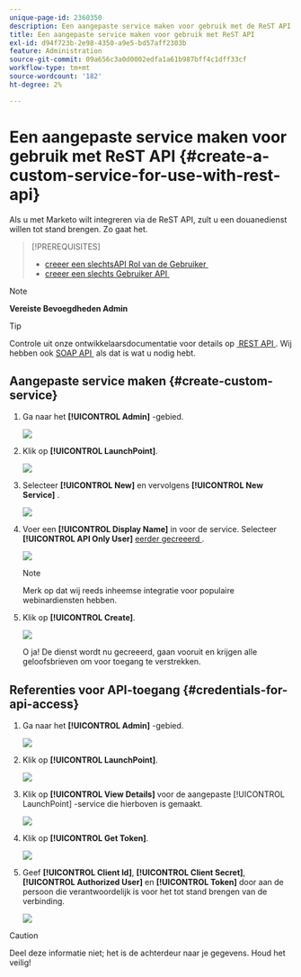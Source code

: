 ```yaml
---
unique-page-id: 2360350
description: Een aangepaste service maken voor gebruik met de ReST API - Marketo Docs - Productdocumentatie
title: Een aangepaste service maken voor gebruik met ReST API
exl-id: d94f723b-2e98-4350-a9e5-bd57aff2303b
feature: Administration
source-git-commit: 09a656c3a0d0002edfa1a61b987bff4c1dff33cf
workflow-type: tm+mt
source-wordcount: '182'
ht-degree: 2%

---
```


# Een aangepaste service maken voor gebruik met ReST API {#create-a-custom-service-for-use-with-rest-api}

Als u met Marketo wilt integreren via de ReST API, zult u een douanedienst willen tot stand brengen. Zo gaat het.

>[!PREREQUISITES]
>
>* [&#x200B; creeer een slechtsAPI Rol van de Gebruiker &#x200B;](/help/marketo/product-docs/administration/users-and-roles/create-an-api-only-user-role.md)
>* [&#x200B; creeer een slechts Gebruiker API &#x200B;](/help/marketo/product-docs/administration/users-and-roles/create-an-api-only-user.md)
>

>[!NOTE]
>
>**Vereiste Bevoegdheden Admin**

>[!TIP]
>
>Controle uit onze ontwikkelaarsdocumentatie voor details op [&#x200B; REST API &#x200B;](https://developer.adobe.com/marketo-apis/). Wij hebben ook [&#x200B; SOAP API &#x200B;](https://experienceleague.adobe.com/nl/docs/marketo-developer/marketo/soap/soap-api) als dat is wat u nodig hebt.

## Aangepaste service maken {#create-custom-service}

1. Ga naar het **[!UICONTROL Admin]** -gebied.

   ![](assets/create-a-custom-service-for-use-with-rest-api-1.png)

1. Klik op **[!UICONTROL LaunchPoint]**.

   ![](assets/create-a-custom-service-for-use-with-rest-api-2.png)

1. Selecteer **[!UICONTROL New]** en vervolgens **[!UICONTROL New Service]** .

   ![](assets/create-a-custom-service-for-use-with-rest-api-3.png)

1. Voer een **[!UICONTROL Display Name]** in voor de service. Selecteer **[!UICONTROL API Only User]** [&#x200B; eerder gecreeerd &#x200B;](/help/marketo/product-docs/administration/users-and-roles/create-an-api-only-user.md).

   ![](assets/create-a-custom-service-for-use-with-rest-api-4.png)

   >[!NOTE]
   >
   >Merk op dat wij reeds inheemse integratie voor populaire webinardiensten hebben.

1. Klik op **[!UICONTROL Create]**.

   ![](assets/create-a-custom-service-for-use-with-rest-api-5.png)

   O ja! De dienst wordt nu gecreeerd, gaan vooruit en krijgen alle geloofsbrieven om voor toegang te verstrekken.

## Referenties voor API-toegang {#credentials-for-api-access}

1. Ga naar het **[!UICONTROL Admin]** -gebied.

   ![](assets/create-a-custom-service-for-use-with-rest-api-6.png)

1. Klik op **[!UICONTROL LaunchPoint]**.

   ![](assets/create-a-custom-service-for-use-with-rest-api-7.png)

1. Klik op **[!UICONTROL View Details]** voor de aangepaste [!UICONTROL LaunchPoint] -service die hierboven is gemaakt.

   ![](assets/create-a-custom-service-for-use-with-rest-api-8.png)

1. Klik op **[!UICONTROL Get Token]**.

   ![](assets/create-a-custom-service-for-use-with-rest-api-9.png)

1. Geef **[!UICONTROL Client Id]**, **[!UICONTROL Client Secret]**, **[!UICONTROL Authorized User]** en **[!UICONTROL Token]** door aan de persoon die verantwoordelijk is voor het tot stand brengen van de verbinding.

   ![](assets/create-a-custom-service-for-use-with-rest-api-10.png)

>[!CAUTION]
>
>Deel deze informatie niet; het is de achterdeur naar je gegevens. Houd het veilig!
